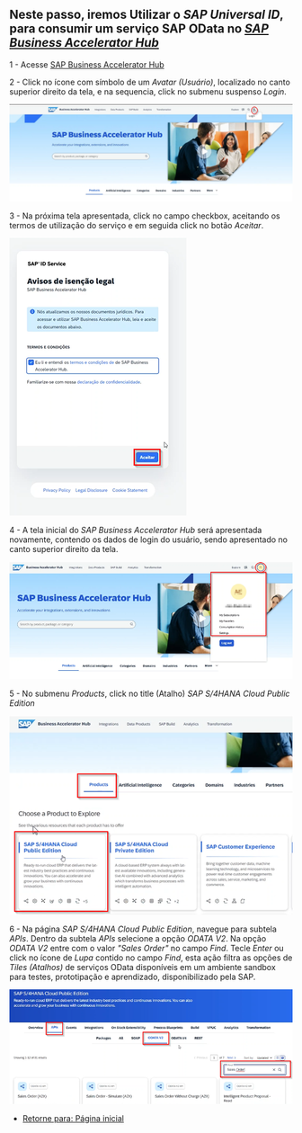 ## Neste passo, iremos Utilizar o *SAP Universal ID*, para consumir um serviço SAP OData no *[SAP Business Accelerator Hub](https://api.sap.com/)*

1 - Acesse [SAP Business Accelerator Hub](https://api.sap.com/)

2 - Click no ícone com símbolo de um *Avatar (Usuário)*, localizado no canto superior direito da tela, e na sequencia, click no submenu suspenso *Login*.

![MDK](img/img-01.png)

3 - Na próxima tela apresentada, click no campo checkbox, aceitando os termos de utilização do serviço e em seguida click no botão *Aceitar*.

![MDK](img/img-02.png)

4 - A tela inicial do *SAP Business Accelerator Hub* será apresentada novamente, contendo os dados de login do usuário, sendo apresentado no canto superior direito da tela.

![MDK](img/img-03.png)

5 - No submenu *Products*, click no title (Atalho) *SAP S/4HANA Cloud Public Edition*

![MDK](img/img-04.png)

6 - Na página *SAP S/4HANA Cloud Public Edition*, navegue para subtela *APIs*. Dentro da subtela *APIs* selecione a opção *ODATA V2*. Na opção *ODATA V2* entre com o valor *"Sales Order"* no campo *Find*. Tecle *Enter* ou click no ícone de *Lupa* contido no campo *Find*, esta ação filtra as opções de *Tiles (Atalhos)* de serviços OData disponíveis em um ambiente sandbox para testes, prototipação e aprendizado, disponibilizado pela SAP.

![MDK](img/img-05.png)

- [Retorne para: Página inicial](../README.md)
